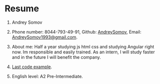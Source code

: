 # Resume

1. Andrey Somov

2. Phone number: 8044-793-49-91, Github: [AndreySomov](https://github.com/AndreySomov), Email: AndreySomov1993@gmail.com.

3. About me: Half a year studying js html css and studying Angular right now. Im responsible and easily trained. 
As an intern, I will study faster and in the future I will benefit the company.

4. [Last code example](https://github.com/AndreySomov/advanced-zeros/blob/master/src/index.js).

5. English level: A2 Pre-Intermediate.

